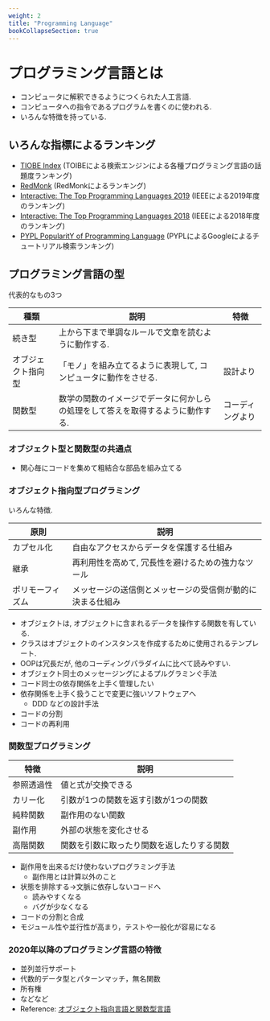 ```yaml
---
weight: 2
title: "Programming Language"
bookCollapseSection: true
---
```


# プログラミング言語とは
- コンピュータに解釈できるようにつくられた人工言語.
- コンピュータへの指令であるプログラムを書くのに使われる.
- いろんな特徴を持っている.

## いろんな指標によるランキング
- [TIOBE Index](https://www.tiobe.com/tiobe-index/) (TOIBEによる検索エンジンによる各種プログラミング言語の話題度ランキング)
- [RedMonk](https://redmonk.com/data/) (RedMonkによるランキング)
- [Interactive: The Top Programming Languages 2019](https://spectrum.ieee.org/static/interactive-the-top-programming-languages-2019) (IEEEによる2019年度のランキング)
- [Interactive: The Top Programming Languages 2018](https://spectrum.ieee.org/static/interactive-the-top-programming-languages-2018) (IEEEによる2018年度のランキング)
- [PYPL PopularitY of Programming Language](http://pypl.github.io/PYPL.html) (PYPLによるGoogleによるチュートリアル検索ランキング)

## プログラミング言語の型
代表的なもの3つ

|種類|説明|特徴|
|---|---|---|
|続き型|上から下まで単調なルールで文章を読むように動作する.|
|オブジェクト指向型| 「モノ」を組み立てるように表現して, コンピュータに動作をさせる.|設計より|
|関数型|数学の関数のイメージでデータに何かしらの処理をして答えを取得するように動作する.|コーディングより|

### オブジェクト型と関数型の共通点
- 関心毎にコードを集めて粗結合な部品を組み立てる

### オブジェクト指向型プログラミング
いろんな特徴.

|原則|説明|
|---|---|
|カプセル化|自由なアクセスからデータを保護する仕組み|
|継承|再利用性を高めて, 冗長性を避けるための強力なツール|
|ポリモーフィズム|メッセージの送信側とメッセージの受信側が動的に決まる仕組み|

- オブジェクトは, オブジェクトに含まれるデータを操作する関数を有している.
- クラスはオブジェクトのインスタンスを作成するために使用されるテンプレート.
- OOPは冗長だが, 他のコーディングパラダイムに比べて読みやすい.
- オブジェクト同士のメッセージングによるプルグラミンぐ手法
- コード同士の依存関係を上手く管理したい
- 依存関係を上手く扱うことで変更に強いソフトウェアへ
  - DDD などの設計手法
- コードの分割
- コードの再利用

### 関数型プログラミング
|特徴|説明|
|---|---|
|参照透過性|値と式が交換できる|
|カリー化|引数が1つの関数を返す引数が1つの関数|
|純粋関数|副作用のない関数|
|副作用|外部の状態を変化させる|
|高階関数|関数を引数に取ったり関数を返したりする関数|

- 副作用を出来るだけ使わないプログラミング手法
  - 副作用とは計算以外のこと
- 状態を排除する->文脈に依存しないコードへ
  - 読みやすくなる
  - バグが少なくなる
- コードの分割と合成
- モジュール性や並行性が高まり，テストや一般化が容易になる

### 2020年以降のプログラミング言語の特徴
- 並列並行サポート
- 代数的データ型とパターンマッチ，無名関数
- 所有権
- などなど
- Reference: [オブジェクト指向言語と関数型言語](https://keens.github.io/slide/obujiekutoshikougengotokansuugatagengo/)
